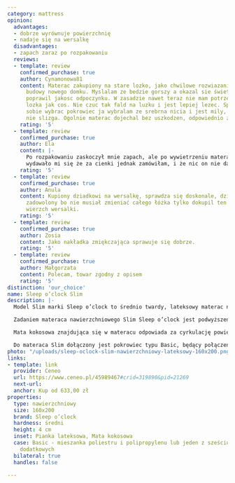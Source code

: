```yaml
---
category: mattress
opinion:
  advantages:
  - dobrze wyrównuje powierzchnię
  - nadaje się na wersalkę
  disadvantages:
  - zapach zaraz po rozpakowaniu
  reviews:
  - template: review
    confirmed_purchase: true
    author: Cynamonowa81
    content: Materac zakupiony na stare lozko, jako chwilowe rozwiazanie az nie zakonczymy
      budowy nowego domku. Myslalam ze bedzie gorszy a okazal sie świetny, bardzo
      poprawil jakosc odpoczynku. W zasadzie nawet teraz nie mam potrzeby wymieniac
      lozka jak cos. Nie czuc tak fald na luzku i jest lepiej lezec. Spoko ze mozna
      sobie wybrac pokrowiec ja wybralam ze srebrna nicia i jest mily, czysty i sie
      nie slizga. Ogolnie materac dojechal bez uszkodzen, odpowiednio zapakowany.
    rating: '5'
  - template: review
    confirmed_purchase: true
    author: Ela
    content: |-
      Po rozpakowaniu zaskoczył mnie zapach, ale po wywietrzeniu materaca już nie czuć, zniknął i jest ok,
      wydawało mi się że za cienki jednak zamówiłam, i że nic on nie da, jednak jakość snu zdecydowanie się poprawiła, śpię lepiej, wygodniej i nie bolą już plecy
    rating: '5'
  - template: review
    confirmed_purchase: true
    author: Anula
    content: Kupiony dziadkowi na wersalkę, sprawdza się doskonale, dziadek bardzo
      zadowolony bo nie musiał zmieniać całego łóżka tylko dokupil ten materac na
      wierzch wersalki.
    rating: '5'
  - template: review
    confirmed_purchase: true
    author: Zosia
    content: Jako nakładka zmiękczająca sprawuje się dobrze.
    rating: '5'
  - template: review
    confirmed_purchase: true
    author: Małgorzata
    content: Polecam, towar zgodny z opisem
    rating: '5'
distinction: 'our_choice'
name: Sleep o’clock Slim
description: |-
  Model Slim marki Sleep o’clock to średnio twardy, lateksowy materac nawierzchniowy. Do jego produkcji wykorzystana została mata kokosowa, którą pokryto warstwą pianki lateksowej. Producent sugeruje podczas użytkowania materaca Slim, aby mata kokosowa znajdowała się na jego spodzie. Jednak można z powodzeniem użytkować go dwustronnie.

  Zadaniem materaca nawierzchniowego Slim Sleep o’clock jest podwyższenie komfortu snu wypoczywającego, w momencie, gdy kanapa, czy materac główny okazuje się niewystarczający lub niewygodny. Nie można więc zastąpić nim materaca głównego. Jest to wyłącznie dodatkowa warstwa zmiękczająca lub wyrównująca powierzchnię.

  Mata kokosowa znajdująca się w materacu odpowiada za cyrkulację powietrza wewnątrz produktu, dbając o wysoką higienę wypoczynku. Natomiast dzięki wykorzystanej do produkcji lateksowej pianki, model świetnie dopasowuje się do sylwetki użytkownika, a jednocześnie stanowi podparcie dla tych części ciała, które są najbardziej obciążone w ciągu dnia. Podczas jego użytkowania można pozbyć się mało komfortowych ucisków. Takie właściwości materaca klasyfikują go do grupy ortopedycznych. Stawiając na model Slim Sleep o’clock użytkownik zapewnia sobie wygodny, a przede wszystkim zdrowy sen.

  Do materaca Slim dołączony jest pokrowiec typu Basic, będący połączeniem włókien poliestrowych i polipropylenowych. Okrycie jest miękkie, elastyczne i nie odkształca się podczas użytkowania. Ponadto producent oferuje użytkownikom materaca aż sześć dodatkowych wariantów pokrowców o różnych właściwościach.
photo: "/uploads/sleep-oclock-slim-nawierzchniowy-lateksowy-160x200.png"
links:
- template: link
  provider: Ceneo
  url: https://www.ceneo.pl/45989467#crid=319890&pid=21269
  next-url:
  anchor: Kup od 633,00 zł
properties:
  type: nawierzchniowy
  size: 160x200
  brand: Sleep o’clock
  hardness: średni
  height: 4 cm
  inset: Pianka lateksowa, Mata kokosowa
  case: Basic - mieszanka poliestru i polipropylenu lub jeden z sześciu wariantów
    dodatkowych
  bilateral: true
  handles: false

---
```

